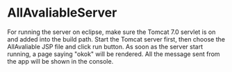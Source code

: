 # AllAvaliableServer

For running the server on eclipse, make sure the Tomcat 7.0 servlet is on and added into the build path. 
Start the Tomcat server first, then choose the AllAvaliable JSP file and click run button. As soon as the server start running,  a page saying "okok" will be rendered. All the message sent from the app will be shown in the console.
